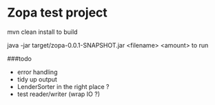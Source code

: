# Zopa test project

mvn clean install to build

java -jar target/zopa-0.0.1-SNAPSHOT.jar \<filename> \<amount> to run

###todo
 - error handling
 - tidy up output
 - LenderSorter in the right place ?
 - test reader/writer (wrap IO ?)